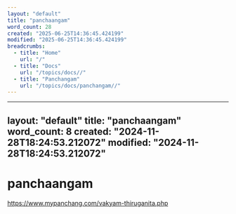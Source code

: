 ```yaml
---
layout: "default"
title: "panchaangam"
word_count: 28
created: "2025-06-25T14:36:45.424199"
modified: "2025-06-25T14:36:45.424199"
breadcrumbs:
  - title: "Home"
    url: "/"
  - title: "Docs"
    url: "/topics/docs//"
  - title: "Panchangam"
    url: "/topics/docs/panchangam//"
---
```

---
layout: "default"
title: "panchaangam"
word_count: 8
created: "2024-11-28T18:24:53.212072"
modified: "2024-11-28T18:24:53.212072"
---
# panchaangam

https://www.mypanchang.com/vakyam-thiruganita.php